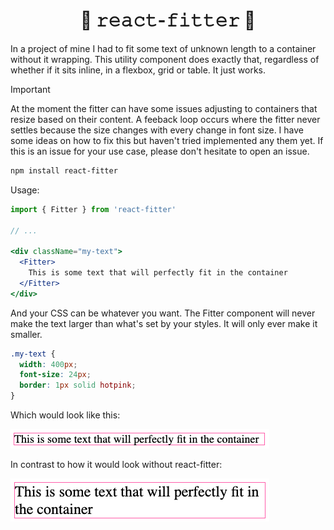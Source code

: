 <h1 align="center">🫸 𝚛𝚎𝚊𝚌𝚝-𝚏𝚒𝚝𝚝𝚎𝚛 🫷</h1>

In a project of mine I had to fit some text of unknown length to a container
without it wrapping. This utility component does exactly that, regardless of
whether if it sits inline, in a flexbox, grid or table. It just works.

> [!IMPORTANT]
> 
> At the moment the fitter can have some issues adjusting to containers that
> resize based on their content. A feeback loop occurs where the fitter never
> settles because the size changes with every change in font size. I have some
> ideas on how to fix this but haven't tried implemented any them yet. If this
> is an issue for your use case, please don't hesitate to open an issue.

```bash
npm install react-fitter
```

Usage:
```jsx
import { Fitter } from 'react-fitter'

// ...

<div className="my-text">
  <Fitter>
    This is some text that will perfectly fit in the container
  </Fitter>
</div>
```

And your CSS can be whatever you want. The Fitter component will never make the
text larger than what's set by your styles. It will only ever make it smaller.
```css
.my-text {
  width: 400px;
  font-size: 24px;
  border: 1px solid hotpink;
}
```

Which would look like this:

![Example with react-fitter](./docs/with-fitter.png)


In contrast to how it would look without react-fitter:

![Example without react-fitter](./docs/without-fitter.png)
